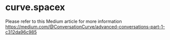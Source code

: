 # curve.spacex
Please refer to this Medium article for more information
https://medium.com/@ConversationCurve/advanced-conversations-part-1-c312da96c985
